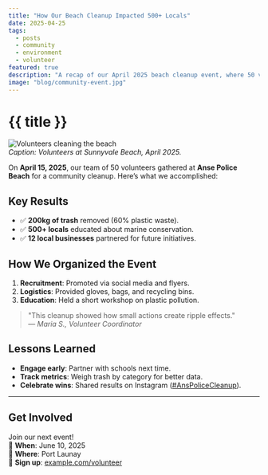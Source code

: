 ```yaml
---
title: "How Our Beach Cleanup Impacted 500+ Locals"
date: 2025-04-25
tags:
  - posts
  - community
  - environment
  - volunteer
featured: true
description: "A recap of our April 2025 beach cleanup event, where 50 volunteers removed 200kg of trash and engaged the local community."
image: "blog/community-event.jpg"
---
```


# {{ title }}

![Volunteers cleaning the beach](/images/blog/default-image.jpg)  
_Caption: Volunteers at Sunnyvale Beach, April 2025._

On **April 15, 2025**, our team of 50 volunteers gathered at **Anse Police Beach** for a community cleanup. Here’s what we accomplished:

## Key Results

- ✅ **200kg of trash** removed (60% plastic waste).
- ✅ **500+ locals** educated about marine conservation.
- ✅ **12 local businesses** partnered for future initiatives.

## How We Organized the Event

1. **Recruitment**: Promoted via social media and flyers.
2. **Logistics**: Provided gloves, bags, and recycling bins.
3. **Education**: Held a short workshop on plastic pollution.

> "This cleanup showed how small actions create ripple effects."  
> — _Maria S., Volunteer Coordinator_

## Lessons Learned

- **Engage early**: Partner with schools next time.
- **Track metrics**: Weigh trash by category for better data.
- **Celebrate wins**: Shared results on Instagram ([#AnsPoliceCleanup](https://example.com)).

---

## Get Involved

Join our next event!  
📅 **When**: June 10, 2025  
📍 **Where**: Port Launay  
🔗 **Sign up**: [example.com/volunteer](https://example.com/volunteer)

